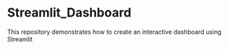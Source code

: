# Streamlit_Dashboard
This repository demonstrates how to create an interactive dashboard using Streamlit

